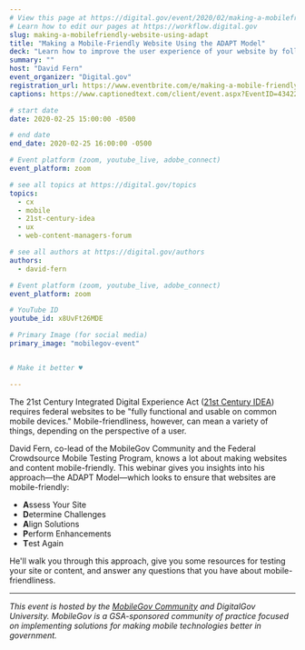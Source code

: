 ```yaml
---
# View this page at https://digital.gov/event/2020/02/making-a-mobilefriendly-website-using-adapt
# Learn how to edit our pages at https://workflow.digital.gov
slug: making-a-mobilefriendly-website-using-adapt
title: "Making a Mobile-Friendly Website Using the ADAPT Model"
deck: "Learn how to improve the user experience of your website by following the ADAPT Model to enhance the performance of your content on cellular networks or mobile devices."
summary: ""
host: "David Fern"
event_organizer: "Digital.gov"
registration_url: https://www.eventbrite.com/e/making-a-mobile-friendly-website-using-the-adapt-model-registration-93988386795
captions: https://www.captionedtext.com/client/event.aspx?EventID=4342277&CustomerID=321

# start date
date: 2020-02-25 15:00:00 -0500

# end date
end_date: 2020-02-25 16:00:00 -0500

# Event platform (zoom, youtube_live, adobe_connect)
event_platform: zoom

# see all topics at https://digital.gov/topics
topics:
  - cx
  - mobile
  - 21st-century-idea
  - ux
  - web-content-managers-forum

# see all authors at https://digital.gov/authors
authors:
  - david-fern

# Event platform (zoom, youtube_live, adobe_connect)
event_platform: zoom

# YouTube ID
youtube_id: x8UvFt26MDE

# Primary Image (for social media)
primary_image: "mobilegov-event"


# Make it better ♥

---
```



The 21st Century Integrated Digital Experience Act ([21st Century IDEA](https://digital.gov/resources/21st-century-integrated-digital-experience-act/)) requires federal websites to be "fully functional and usable on common mobile devices." Mobile-friendliness, however, can mean a variety of things, depending on the perspective of a user.

David Fern, co-lead of the MobileGov Community and the Federal Crowdsource Mobile Testing Program, knows a lot about making websites and content mobile-friendly. This webinar gives you insights into his approach—the ADAPT Model—which looks to ensure that websites are mobile-friendly:

- **A**ssess Your Site
- **D**etermine Challenges
- **A**lign Solutions
- **P**erform Enhancements
- **T**est Again

He'll walk you through this approach, give you some resources for testing your site or content, and answer any questions that you have about mobile-friendliness.

---

_This event is hosted by the [MobileGov Community](https://digital.gov/communities/mobile/) and DigitalGov University. MobileGov is a GSA-sponsored community of practice focused on implementing solutions for making mobile technologies better in government._
